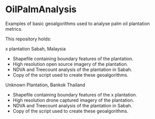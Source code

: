 # OilPalmAnalysis
Examples of basic geoalgorithms used to analyse palm oil plantation metrics.

This repository holds:

x plantation Sabah, Malaysia
- Shapefile containing boundary features of the plantation.
- High resolution open source imagery of the plantation.
- NDVA and Treecount analysis of the plantation in Sabah.
- Copy of the script used to create these geoalgorithms.

Unknown Plantation, Bankok Thailand
- Shapefile containing boundary features of the x plantation.
- High resolution drone captured imagery of the plantation.
- NDVA and Treecount analysis of the plantation in Sabah.
- Copy of the script used to create these geoalgorithms.
